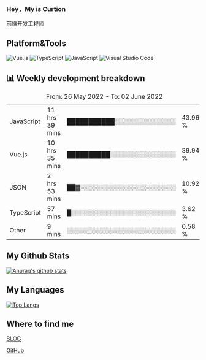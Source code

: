 ### Hey，My is Curtion
前端开发工程师
## Platform&Tools

![Vue.js](https://img.shields.io/badge/-Vue.js-4FC08D?style=flat-square&logo=Vue.js&logoColor=white)
![TypeScript](https://img.shields.io/badge/-TypeScript-007ACC?style=flat-square&logo=typescript&logoColor=white)
![JavaScript](https://img.shields.io/badge/-JavaScript-F7DF1E?style=flat-square&logo=javascript&logoColor=black)
![Visual Studio Code](https://img.shields.io/badge/-VSCode-007ACC?style=flat-square&logo=Visual-Studio-Code&logoColor=white)

## 📊 Weekly development breakdown

<!--START_SECTION:waka-->

<table><caption>From: 26 May 2022 - To: 02 June 2022</caption><tr><td>JavaScript</td><td>11 hrs 39 mins</td><td>███████████░░░░░░░░░░░░░░</td><td>43.96 %</td></tr><tr><td>Vue.js</td><td>10 hrs 35 mins</td><td>██████████░░░░░░░░░░░░░░░</td><td>39.94 %</td></tr><tr><td>JSON</td><td>2 hrs 53 mins</td><td>██▓░░░░░░░░░░░░░░░░░░░░░░</td><td>10.92 %</td></tr><tr><td>TypeScript</td><td>57 mins</td><td>█░░░░░░░░░░░░░░░░░░░░░░░░</td><td>3.62 %</td></tr><tr><td>Other</td><td>9 mins</td><td>░░░░░░░░░░░░░░░░░░░░░░░░░</td><td>0.58 %</td></tr></table>

<!--END_SECTION:waka-->

## My Github Stats

[![Anurag's github stats](https://github-readme-stats.vercel.app/api?username=curtion&count_private=true&show_icons=true&theme=onedark)](https://github.com/anuraghazra/github-readme-stats)

## My Languages

[![Top Langs](https://github-readme-stats.vercel.app/api/top-langs/?username=curtion&layout=compact)](https://github.com/anuraghazra/github-readme-stats)

## Where to find me

[BLOG](https://blog.3gxk.net)

[GitHub](https://github.com/Curtion)
